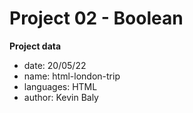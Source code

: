 # Project 02 - Boolean

**Project data**

* date: 20/05/22
* name: html-london-trip
* languages: HTML
* author: Kevin Baly